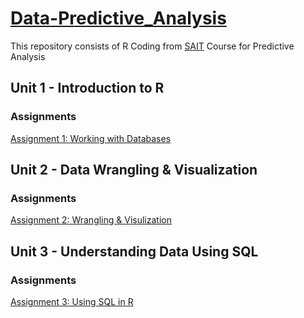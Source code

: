 # [Data-Predictive_Analysis](https://learn.sait.ca/d2l/home/617442)
This repository consists of R Coding from [SAIT](https://sait.ca/) Course for Predictive Analysis
## Unit 1 - Introduction to R
### Assignments
  [Assignment 1: Working with Databases](https://github.com/DenOue27DA/Data-Predictive_Analysis/blob/main/Assignment%201.R)

## Unit 2 - Data Wrangling & Visualization
### Assignments
  [Assignment 2: Wrangling & Visulization](https://github.com/DenOue27DA/Data-Predictive_Analysis/blob/main/Assignment%202.R)

## Unit 3 - Understanding Data Using SQL
### Assignments
  [Assignment 3: Using SQL in R](https://github.com/DenOue27DA/Data-Predictive_Analysis/blob/main/Assignment%203.Rmd)
